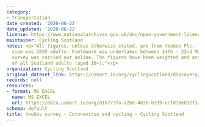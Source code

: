 ```yaml
---
category:
- Transportation
date_created: '2020-06-22'
date_updated: '2020-06-22'
license: https://www.nationalarchives.gov.uk/doc/open-government-licence/version/3/
maintainer: Cycling Scotland
notes: <p>"All figures, unless otherwise stated, are from YouGov Plc.  Total sample
  size was 2035 adults. Fieldwork was undertaken between 14th - 22nd May 2020.  The
  survey was carried out online. The figures have been weighted and are representative
  of all Scotland adults (aged 18+)."</p>
organization: Cycling Scotland
original_dataset_link: https://usmart.io/org/cyclingscotland/discovery/discovery-view-detail/bdd7303d-650f-499e-92ff-c3fd4e70dc1d
records: null
resources:
- format: MS EXCEL
  name: MS EXCEL
  url: https://data.usmart.io/org/d1b773fa-d2bd-4830-b399-ecfd18e832f3/resource?resourceGUID=e94ed0c1-f963-4e21-afc4-75ac1badb18b
schema: default
title: YouGov survey - Coronavirus and cycling - Cycling Scotland
---
```

